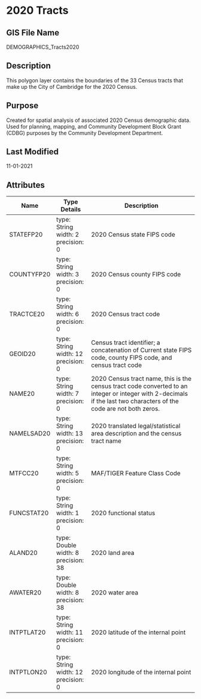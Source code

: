 # 2020 Tracts
## GIS File Name
DEMOGRAPHICS_Tracts2020
## Description
<DIV STYLE="text-align:Left;"><DIV><DIV><P><SPAN><SPAN>This polygon layer contains the boundaries of the 33 Census tracts that make up the City of Cambridge for the 2020 Census. </SPAN></SPAN></P></DIV></DIV></DIV>

## Purpose
Created for spatial analysis of associated 2020 Census demographic data.  Used for planning, mapping, and Community Development Block Grant (CDBG) purposes by the Community Development Department.
## Last Modified
11-01-2021
## Attributes
|Name|Type Details|Description|
|----|------------|-----------|
|STATEFP20|type: String<br/>width: 2<br/>precision: 0|2020 Census state FIPS code|
|COUNTYFP20|type: String<br/>width: 3<br/>precision: 0|2020 Census county FIPS code|
|TRACTCE20|type: String<br/>width: 6<br/>precision: 0|2020 Census tract code|
|GEOID20|type: String<br/>width: 12<br/>precision: 0|Census tract identifier; a concatenation of Current state FIPS code, county FIPS code, and census tract code|
|NAME20|type: String<br/>width: 7<br/>precision: 0|2020 Census tract name, this is the census tract code converted to an integer or integer with 2-decimals if the last two characters of the code are not both zeros.|
|NAMELSAD20|type: String<br/>width: 13<br/>precision: 0|2020 translated legal/statistical area description and the census tract name|
|MTFCC20|type: String<br/>width: 5<br/>precision: 0|MAF/TIGER Feature Class Code|
|FUNCSTAT20|type: String<br/>width: 1<br/>precision: 0|2020 functional status|
|ALAND20|type: Double<br/>width: 8<br/>precision: 38|2020 land area |
|AWATER20|type: Double<br/>width: 8<br/>precision: 38|2020 water area |
|INTPTLAT20|type: String<br/>width: 11<br/>precision: 0|2020 latitude of the internal point |
|INTPTLON20|type: String<br/>width: 12<br/>precision: 0|2020 longitude of the internal point |

